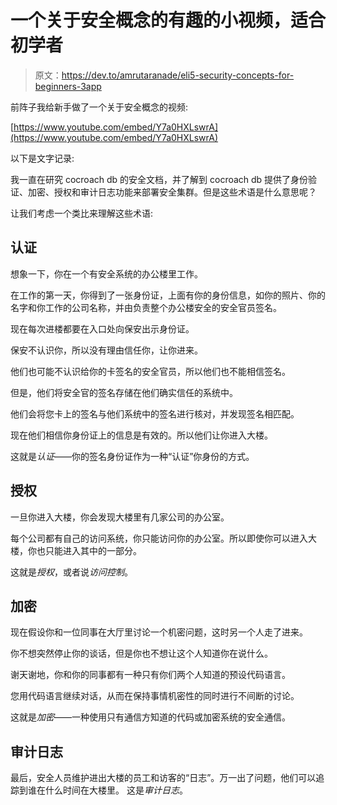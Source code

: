 # 一个关于安全概念的有趣的小视频，适合初学者

> 原文：<https://dev.to/amrutaranade/eli5-security-concepts-for-beginners-3app>

前阵子我给新手做了一个关于安全概念的视频:

[https://www.youtube.com/embed/Y7a0HXLswrA](https://www.youtube.com/embed/Y7a0HXLswrA)

以下是文字记录:

我一直在研究 cocroach db 的安全文档，并了解到 cocroach db 提供了身份验证、加密、授权和审计日志功能来部署安全集群。但是这些术语是什么意思呢？

让我们考虑一个类比来理解这些术语:

## 认证

想象一下，你在一个有安全系统的办公楼里工作。

在工作的第一天，你得到了一张身份证，上面有你的身份信息，如你的照片、你的名字和你工作的公司名称，并由负责整个办公楼安全的安全官员签名。

现在每次进楼都要在入口处向保安出示身份证。

保安不认识你，所以没有理由信任你，让你进来。

他们也可能不认识给你的卡签名的安全官员，所以他们也不能相信签名。

但是，他们将安全官的签名存储在他们确实信任的系统中。

他们会将您卡上的签名与他们系统中的签名进行核对，并发现签名相匹配。

现在他们相信你身份证上的信息是有效的。所以他们让你进入大楼。

这就是*认证*——你的签名身份证作为一种“认证”你身份的方式。

## 授权

一旦你进入大楼，你会发现大楼里有几家公司的办公室。

每个公司都有自己的访问系统，你只能访问你的办公室。所以即使你可以进入大楼，你也只能进入其中的一部分。

这就是*授权*，或者说*访问控制*。

## 加密

现在假设你和一位同事在大厅里讨论一个机密问题，这时另一个人走了进来。

你不想突然停止你的谈话，但是你也不想让这个人知道你在说什么。

谢天谢地，你和你的同事都有一种只有你们两个人知道的预设代码语言。

您用代码语言继续对话，从而在保持事情机密性的同时进行不间断的讨论。

这就是*加密*——一种使用只有通信方知道的代码或加密系统的安全通信。

## 审计日志

最后，安全人员维护进出大楼的员工和访客的“日志”。万一出了问题，他们可以追踪到谁在什么时间在大楼里。
这是*审计日志*。